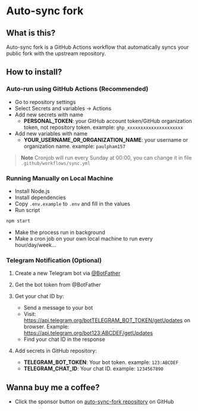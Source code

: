 # Auto-sync fork

## What is this?

Auto-sync fork is a GitHub Actions workflow that automatically syncs your public fork with the upstream repository.

## How to install?

### Auto-run using GitHub Actions (Recommended)

- Go to repository settings
- Select Secrets and variables → Actions
- Add new secrets with name
  - **PERSONAL_TOKEN**: your GitHub account token/GitHub organization token, not repository token. example: `ghp_xxxxxxxxxxxxxxxxxxxxx`
- Add new variables with name
  - **YOUR_USERNAME_OR_ORGANIZATION_NAME**: your username or organization name. example: `paulpham157`

> **Note**
> Cronjob will run every Sunday at 00:00, you can change it in file `.github/workflows/sync.yml`

### Running Manually on Local Machine

- Install Node.js
- Install dependencies
- Copy `.env.example` to `.env` and fill in the values
- Run script 
```bash
npm start
```
- Make the process run in background
- Make a cron job on your own local machine to run every hour/day/week...

### Telegram Notification (Optional)

1. Create a new Telegram bot via [@BotFather](https://t.me/botfather)

2. Get the bot token from @BotFather

3. Get your chat ID by:
   - Send a message to your bot
   - Visit: https://api.telegram.org/botTELEGRAM_BOT_TOKEN/getUpdates on browser. Example: https://api.telegram.org/bot123:ABCDEF/getUpdates
   - Find your chat ID in the response

4. Add secrets in GitHub repository:
   - **TELEGRAM_BOT_TOKEN**: Your bot token. example: `123:ABCDEF`
   - **TELEGRAM_CHAT_ID**: Your chat ID. example: `1234567890`

## Wanna buy me a coffee?

- Click the sponsor button on [auto-sync-fork repository](https://github.com/paulpham157/auto-sync-fork) on GitHub
